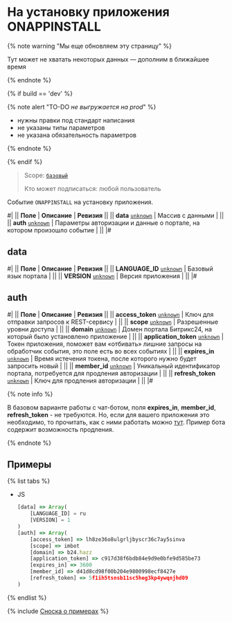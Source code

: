 # На установку приложения ONAPPINSTALL

{% note warning "Мы еще обновляем эту страницу" %}

Тут может не хватать некоторых данных — дополним в ближайшее время

{% endnote %}

{% if build == 'dev' %}

{% note alert "TO-DO _не выгружается на prod_" %}

- нужны правки под стандарт написания
- не указаны типы параметров
- не указана обязательность параметров

{% endnote %}

{% endif %}

> Scope: [`базовый`](../../scopes/permissions.md)
>
> Кто может подписаться: любой пользователь

Событие `ONAPPINSTALL` на установку приложения.

#|
|| **Поле** | **Описание** | **Ревизия** ||
|| **data**
[`unknown`](../../data-types.md) | Массив с данными | ||
|| **auth**
[`unknown`](../../data-types.md) | Параметры авторизации и данные о портале, на котором произошло событие | ||
|#

## data

#|
|| **Поле** | **Описание** | **Ревизия** ||
|| **LANGUAGE_ID**
[`unknown`](../../data-types.md) | Базовый язык портала | ||
|| **VERSION**
[`unknown`](../../data-types.md) | Версия приложения | ||
|#

## auth

#|
|| **Поле** | **Описание** | **Ревизия** ||
|| **access_token**
[`unknown`](../../data-types.md) | Ключ для отправки запросов к REST-сервису | ||
|| **scope**
[`unknown`](../../data-types.md) | Разрешенные уровни доступа | ||
|| **domain**
[`unknown`](../../data-types.md) | Домен портала Битрикс24, на который было установлено приложение | ||
|| **application_token**
[`unknown`](../../data-types.md) | Токен приложения, поможет вам «отбивать» лишние запросы на обработчик события, это поле есть во всех событиях | ||
|| **expires_in**
[`unknown`](../../data-types.md) | Время истечения токена, после которого нужно будет запросить новый | ||
|| **member_id**
[`unknown`](../../data-types.md) | Уникальный идентификатор портала, потребуется для продления авторизации | ||
|| **refresh_token**
[`unknown`](../../data-types.md) | Ключ для продления авторизации | ||
|#

{% note info %}

В базовом варианте работы с чат-ботом, поля **expires_in**, **member_id**, **refresh_token** - не требуются. Но, если для вашего приложения это необходимо, то прочитать, как с ними работать можно [тут](https://dev.1c-bitrix.ru/learning/course/index.php?COURSE_ID=43&LESSON_ID=2410). Пример бота содержит возможность продления.

{% endnote %}

## Примеры

{% list tabs %}

- JS

    ```js
    [data] => Array(
        [LANGUAGE_ID] = ru
        [VERSION] = 1
    )
    [auth] => Array(
        [access_token] => lh8ze36o8ulgrljbyscr36c7ay5sinva
        [scope] => imbot
        [domain] => b24.hazz
        [application_token] => c917d38f6bdb84e9d9e0bfe9d585be73
        [expires_in] => 3600
        [member_id] => d41d8cd98f00b204e9800998ecf8427e
        [refresh_token] => 5f1ih5tsnsb11sc5heg3kp4ywqnjhd09
    )
    ```

{% endlist %}

{% include [Сноска о примерах](../../../_includes/examples.md) %}

